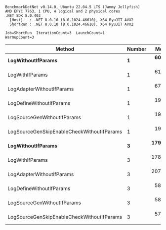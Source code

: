 ```

BenchmarkDotNet v0.14.0, Ubuntu 22.04.5 LTS (Jammy Jellyfish)
AMD EPYC 7763, 1 CPU, 4 logical and 2 physical cores
.NET SDK 8.0.403
  [Host]   : .NET 8.0.10 (8.0.1024.46610), X64 RyuJIT AVX2
  ShortRun : .NET 8.0.10 (8.0.1024.46610), X64 RyuJIT AVX2

Job=ShortRun  IterationCount=3  LaunchCount=1  
WarmupCount=3  

```
| Method                                     | Number | Mean      | Error     | StdDev   | Min       | Max       | Gen0   | Allocated |
|------------------------------------------- |------- |----------:|----------:|---------:|----------:|----------:|-------:|----------:|
| **LogWithoutIfParams**                         | **1**      |  **60.17 ns** |  **4.087 ns** | **0.224 ns** |  **59.94 ns** |  **60.39 ns** | **0.0010** |      **88 B** |
| LogWithIfParams                            | 1      |  61.11 ns |  1.026 ns | 0.056 ns |  61.05 ns |  61.15 ns | 0.0010 |      88 B |
| LogAdapterWithoutIfParams                  | 1      |  67.21 ns |  2.966 ns | 0.163 ns |  67.11 ns |  67.39 ns | 0.0010 |      88 B |
| LogDefineWithoutIfParams                   | 1      |  19.96 ns |  2.252 ns | 0.123 ns |  19.86 ns |  20.10 ns |      - |         - |
| LogSourceGenWithoutIfParams                | 1      |  19.96 ns |  0.158 ns | 0.009 ns |  19.96 ns |  19.97 ns |      - |         - |
| LogSourceGenSkipEnableCheckWithoutIfParams | 1      |  19.14 ns |  0.153 ns | 0.008 ns |  19.13 ns |  19.14 ns |      - |         - |
| **LogWithoutIfParams**                         | **3**      | **179.71 ns** |  **3.925 ns** | **0.215 ns** | **179.47 ns** | **179.88 ns** | **0.0031** |     **264 B** |
| LogWithIfParams                            | 3      | 178.83 ns | 26.630 ns | 1.460 ns | 177.84 ns | 180.50 ns | 0.0031 |     264 B |
| LogAdapterWithoutIfParams                  | 3      | 207.56 ns | 97.412 ns | 5.339 ns | 204.30 ns | 213.72 ns | 0.0031 |     264 B |
| LogDefineWithoutIfParams                   | 3      |  58.91 ns |  0.190 ns | 0.010 ns |  58.90 ns |  58.92 ns |      - |         - |
| LogSourceGenWithoutIfParams                | 3      |  58.38 ns |  1.087 ns | 0.060 ns |  58.34 ns |  58.45 ns |      - |         - |
| LogSourceGenSkipEnableCheckWithoutIfParams | 3      |  57.28 ns |  8.601 ns | 0.471 ns |  56.99 ns |  57.82 ns |      - |         - |
